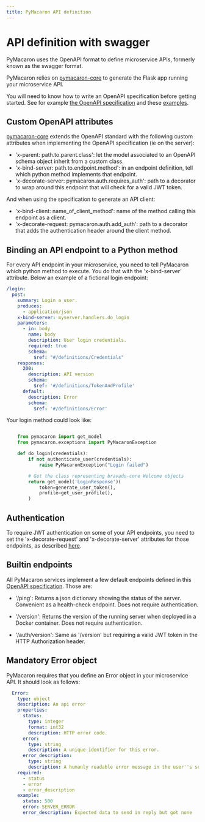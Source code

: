```yaml
---
title: PyMacaron API definition
---
```


API definition with swagger
===========================

PyMacaron uses the OpenAPI format to define microservice APIs, formerly known
as the swagger format.

PyMacaron relies on
[pymacaron-core](https://github.com/pymacaron/pymacaron-core) to generate the
Flask app running your microservice API.

You will need to know how to write an OpenAPI specification before getting
started. See for example [the OpenAPI
specification](https://swagger.io/specification/) and these
[examples](https://github.com/OAI/OpenAPI-Specification/tree/master/examples/v3.0).

## Custom OpenAPI attributes

[pymacaron-core](https://github.com/pymacaron/pymacaron-core) extends the OpenAPI standard with the following custom attributes when implementing the OpenAPI specification (ie on the server):

* 'x-parent: path.to.parent.class': let the model associated to an OpenAPI schema object inherit from a custom class. 
* 'x-bind-server: path.to.endpoint.method': in an endpoint definition, tell which python method implements that endpoint.
* 'x-decorate-server: pymacaron.auth.requires_auth': path to a decorator to wrap around this endpoint that will check for a valid JWT token.

And when using the specification to generate an API client:

* 'x-bind-client: name_of_client_method': name of the method calling this endpoint as a client.
* 'x-decorate-request: pymacaron.auth.add_auth': path to a decorator that adds the authentication header around the client method.


## Binding an API endpoint to a Python method

For every API endpoint in your microservice, you need to tell PyMacaron which
python method to execute. You do that with the 'x-bind-server' attribute. Below
an example of a fictional login endpoint:

```yaml
/login:
  post:
    summary: Login a user.
    produces:
      - application/json
    x-bind-server: myserver.handlers.do_login
    parameters:
      - in: body
        name: body
        description: User login credentials.
        required: true
        schema:
          $ref: "#/definitions/Credentials"
    responses:
      200:
        description: API version
        schema:
          $ref: '#/definitions/TokenAndProfile'
      default:
        description: Error
        schema:
          $ref: '#/definitions/Error'
```

Your login method could look like:

```python

    from pymacaron import get_model
    from pymacaron.exceptions import PyMacaronException

    def do_login(credentials):
        if not authenticate_user(credentials):
            raise PyMacaronException("Login failed")

        # Get the class representing bravado-core Welcome objects
        return get_model('LoginResponse')(
            token=generate_user_token(),
            profile=get_user_profile(),
        )

```

## Authentication

To require JWT authentication on some of your API endpoints, you need to set the
'x-decorate-request' and 'x-decorate-server' attributes for those endpoints, as
described [here](jwt.html).

## Builtin endpoints

All PyMacaron services implement a few default endpoints defined in this [OpenAPI specification](https://github.com/pymacaron/pymacaron/blob/master/pymacaron/ping.yaml). Those are:

* '/ping': Returns a json dictionary showing the status of the server. Convenient as a health-check endpoint. Does not require authentication.

* '/version': Returns the version of the running server when deployed in a Docker container. Does not require authentication.

* '/auth/version': Same as '/version' but requiring a valid JWT token in the HTTP Authorization header.


## Mandatory Error object

PyMacaron requires that you define an Error object in your microservice API. It should
look as follows:

```yaml
  Error:
    type: object
    description: An api error
    properties:
      status:
        type: integer
        format: int32
        description: HTTP error code.
      error:
        type: string
        description: A unique identifier for this error.
      error_description:
        type: string
        description: A humanly readable error message in the user''s selected language.
    required:
      - status
      - error
      - error_description
    example:
      status: 500
      error: SERVER_ERROR
      error_description: Expected data to send in reply but got none
```

